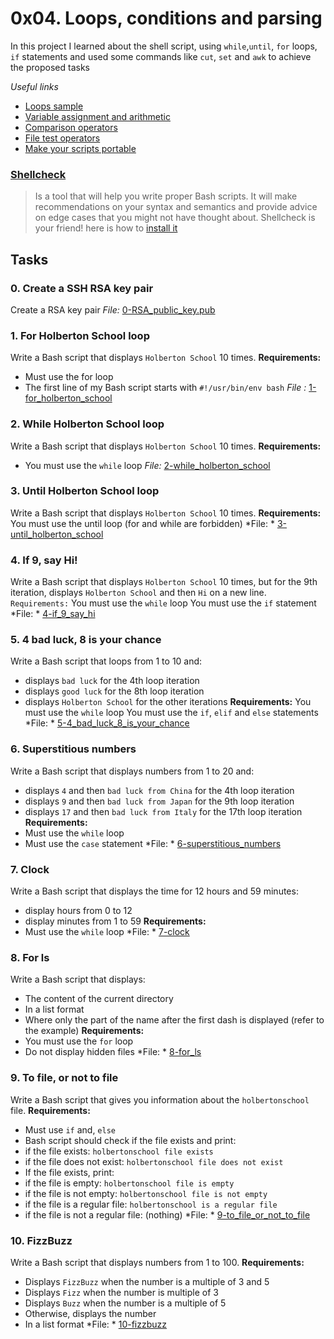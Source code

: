 # 0x04. Loops, conditions and parsing
In this project I learned about the shell script, using `while`,`until`, `for` loops, `if` statements and used some commands like `cut`, `set` and `awk` to achieve the proposed tasks

*Useful links*
- [Loops sample](https://intranet.hbtn.io/rltoken/XnVjFM8a1W4RfRu4TCPY-g)
- [Variable assignment and arithmetic](https://intranet.hbtn.io/rltoken/IM0Gv6VPzwAmqzlJxETZkw)
- [Comparison operators](https://intranet.hbtn.io/rltoken/K3E6xI9-goDM-93vsjCpPA)
- [File test operators](https://intranet.hbtn.io/rltoken/0OZLLDT28KrRZdid-l6hwg)
- [Make your scripts portable](https://intranet.hbtn.io/rltoken/Dyrnap2UC-LrzrmCOJRx8A)

### [Shellcheck](https://intranet.hbtn.io/rltoken/E7Pr2zeM3cdY5-C0HKwtbw)
> Is a tool that will help you write proper Bash scripts. It will make recommendations on your syntax and semantics and provide advice on edge cases that you might not have thought about. Shellcheck is your friend! here is how to [install it](https://intranet.hbtn.io/rltoken/SOX0HZTMgzHbcxrvU1X4hw)

## Tasks
### 0. Create a SSH RSA key pair
Create a RSA key pair
*File:* [0-RSA_public_key.pub](0-RSA_public_key.pub)

### 1. For Holberton School loop
Write a Bash script that displays `Holberton School` 10 times.
**Requirements:**
- Must use the for loop
- The first line of my Bash script starts with `#!/usr/bin/env bash`
*File :* [1-for_holberton_school](1-for_holberton_school)

### 2. While Holberton School loop
Write a Bash script that displays `Holberton School` 10 times.
**Requirements:**
- You must use the `while` loop
*File:* [2-while_holberton_school](2-while_holberton_school)

### 3. Until Holberton School loop
Write a Bash script that displays `Holberton School` 10 times.
**Requirements:**
You must use the until loop (for and while are forbidden)
*File: * [3-until_holberton_school](3-until_holberton_school)

### 4. If 9, say Hi!
Write a Bash script that displays `Holberton School` 10 times, but for the 9th iteration, displays `Holberton School` and then `Hi` on a new line.
`Requirements:`
You must use the `while` loop
You must use the `if` statement
*File: * [4-if_9_say_hi](4-if_9_say_hi)

### 5. 4 bad luck, 8 is your chance
Write a Bash script that loops from 1 to 10 and:
- displays `bad luck` for the 4th loop iteration
- displays `good luck` for the 8th loop iteration
- displays `Holberton School` for the other iterations
**Requirements:**
You must use the `while` loop
You must use the `if`, `elif` and `else` statements
*File: * [5-4_bad_luck_8_is_your_chance](5-4_bad_luck_8_is_your_chance)

### 6. Superstitious numbers
Write a Bash script that displays numbers from 1 to 20 and:
- displays `4` and then `bad luck from China` for the 4th loop iteration
- displays `9` and then `bad luck from Japan` for the 9th loop iteration
- displays `17` and then `bad luck from Italy` for the 17th loop iteration
**Requirements:**
- Must use the `while` loop
- Must use the `case` statement
*File: * [6-superstitious_numbers](6-superstitious_numbers)

### 7. Clock
Write a Bash script that displays the time for 12 hours and 59 minutes:
- display hours from 0 to 12
- display minutes from 1 to 59
**Requirements:**
- Must use the `while` loop
*File: * [7-clock](7-clock)

### 8. For ls
Write a Bash script that displays:
- The content of the current directory
- In a list format
- Where only the part of the name after the first dash is displayed (refer to the example)
**Requirements:**
- You must use the `for` loop
- Do not display hidden files
*File: * [8-for_ls](8-for_ls)

### 9. To file, or not to file
Write a Bash script that gives you information about the `holbertonschool` file.
**Requirements:**
- Must use `if` and, `else`
- Bash script should check if the file exists and print:
 - if the file exists: `holbertonschool file exists`
 - if the file does not exist: `holbertonschool file does not exist`
- If the file exists, print:
 - if the file is empty: `holbertonschool file is empty`
 - if the file is not empty: `holbertonschool file is not empty`
 - if the file is a regular file: `holbertonschool is a regular file`
 - if the file is not a regular file: (nothing)
*File: * [9-to_file_or_not_to_file](9-to_file_or_not_to_file)

### 10. FizzBuzz
Write a Bash script that displays numbers from 1 to 100.
**Requirements:**
- Displays `FizzBuzz` when the number is a multiple of 3 and 5
- Displays `Fizz` when the number is multiple of 3
- Displays `Buzz` when the number is a multiple of 5
- Otherwise, displays the number
- In a list format
*File: * [10-fizzbuzz](10-fizzbuzz)

